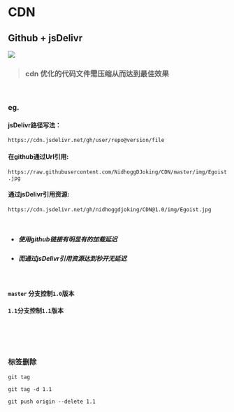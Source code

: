 # CDN

## Github + jsDelivr

[![](https://data.jsdelivr.com/v1/package/gh/nidhoggdjoking/CDN/badge)](https://www.jsdelivr.com/package/gh/nidhoggdjoking/CDN)

> ### cdn 优化的代码文件需压缩从而达到最佳效果	  

</br>

### eg.

#### jsDelivr路径写法： 
`https://cdn.jsdelivr.net/gh/user/repo@version/file`   

#### 在github通过Url引用: 
`https://raw.githubusercontent.com/NidhoggDJoking/CDN/master/img/Egoist.jpg`


#### 通过jsDelivr引用资源: 
`https://cdn.jsdelivr.net/gh/nidhoggdjoking/CDN@1.0/img/Egoist.jpg`

</br>

- ##### 使用github链接有明显有的加载延迟

- ##### 而通过jsDelivr引用资源达到秒开无延迟

</br>

####  `master` 分支控制`1.0`版本  

#### `1.1`分支控制`1.1`版本   

</br>

#### [](https://www.jsdelivr.com/package/gh/nidhoggdjoking/CDN)  

</br>

### 标签删除

```
git tag

git tag -d 1.1

git push origin --delete 1.1
```

